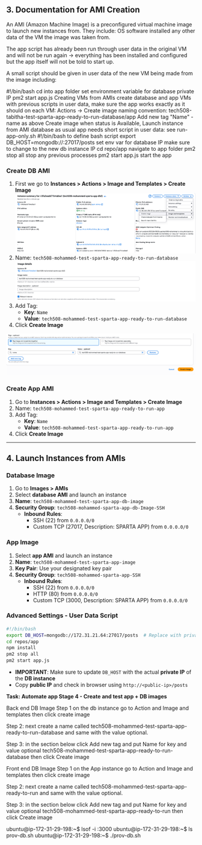 ## 3. Documentation for AMI Creation
An AMI (Amazon Machine Image) is a preconfigured virtual machine image to launch new instances from. They include:
OS
software installed
any other data
of the VM the image was taken from.

The app script has already been run through user data in the original VM and will not be run again -> everything has been installed and configured but the app itself will not be told to start up.

A small script should be given in user data of the new VM being made from the image including:

#!/bin/bash
cd into app folder
set environment variable for database private IP
pm2 start app.js
Creating VMs from AMIs
create database and app VMs with previous scripts in user data, make sure the app works exactly as it should
on each VM:
Actions -> Create image
naming convention: tech508-tabitha-test-sparta-app-ready-to-run-database/app
Add new tag
"Name" - name as above
Create image
when status is Available, Launch instance from AMI
database as usual
app needs short script in user data:
see run-app-only.sh
#!/bin/bash to define bash script
export DB_HOST=mongodb://<privIP>:27017/posts set env var for database IP
make sure to change to the new db instance IP
cd repo/app navigate to app folder
pm2 stop all stop any previous processes
pm2 start app.js start the app






### Create DB AMI
1. First we go to **Instances > Actions > Image and Templates > Create Image**
![alt text](image-75.png)
2. Name: `tech508-mohammed-test-sparta-app-ready-to-run-database`
![alt text](image-76.png)
3. Add Tag:
   - **Key**: `Name`
   - **Value**: `tech508-mohammed-test-sparta-app-ready-to-run-database`
4. Click **Create Image**

![alt text](image-77.png)

### Create App AMI
1. Go to **Instances > Actions > Image and Templates > Create Image**
2. Name: `tech508-mohammed-test-sparta-app-ready-to-run-app`
3. Add Tag:
   - **Key**: `Name`
   - **Value**: `tech508-mohammed-test-sparta-app-ready-to-run-app`
4. Click **Create Image**

---

## 4. Launch Instances from AMIs

### Database Image
1. Go to **Images > AMIs**
2. Select **database AMI** and launch an instance
3. **Name**: `tech508-mohammed-test-sparta-app-db-image`
4. **Security Group**: `tech508-mohammed-sparta-app-db-Image-SSH`
   - **Inbound Rules**:
     - SSH (22) from `0.0.0.0/0`
     - Custom TCP (27017, Description: SPARTA APP) from `0.0.0.0/0`

### App Image
1. Select **app AMI** and launch an instance
2. **Name**: `tech508-mohammed-test-sparta-app-image`
3. **Key Pair**: Use your designated key pair
4. **Security Group**: `tech508-mohammed-sparta-app-SSH`
   - **Inbound Rules**:
     - SSH (22) from `0.0.0.0/0`
     - HTTP (80) from `0.0.0.0/0`
     - Custom TCP (3000, Description: SPARTA APP) from `0.0.0.0/0`

### Advanced Settings - User Data Script
```bash
#!/bin/bash
export DB_HOST=mongodb://172.31.21.64:27017/posts  # Replace with private IP of DB instance
cd repos/app
npm install
pm2 stop all
pm2 start app.js
```

- **IMPORTANT**: Make sure to update `DB_HOST` with the actual **private IP** of the **DB instance**
- Copy **public IP** and check in browser using `http://<public-ip>/posts`
 

 **Task: Automate app Stage 4 - Create and test app + DB images**
 
 Back end DB Image
 Step 1 on the db instance go to Action and Image and templates then click create image
 
 Step 2: next create a name called tech508-mohammed-test-sparta-app-ready-to-run-database and same with the value optional.
 
 Step 3: in the section below click Add new tag and put Name for key and value optional tech508-mohammed-test-sparta-app-ready-to-run-database then click Create image
  
 Front end DB Image
 Step 1 on the App instance go to Action and Image and templates then click create image
 
 Step 2: next create a name called tech508-mohammed-test-sparta-app-ready-to-run and same with the value optional.
 
 Step 3: in the section below click Add new tag and put Name for key and value optional tech508-mohammed-test-sparta-app-ready-to-run then click Create image
 
 
 
 
 
 
 
 
 
 
 
 
 
 ubuntu@ip-172-31-29-198:~$ lsof -i :3000
 ubuntu@ip-172-31-29-198:~$ ls
 prov-db.sh
 ubuntu@ip-172-31-29-198:~$ ./prov-db.sh
 
